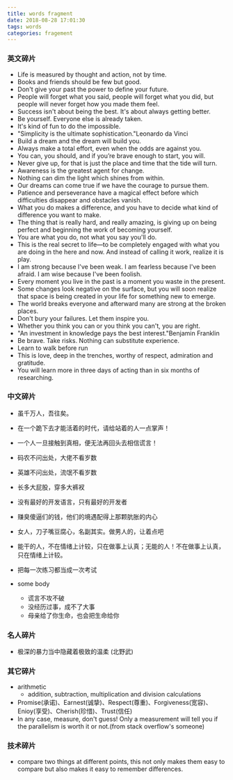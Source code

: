 ```yaml
---
title: words fragment
date: 2018-08-28 17:01:30
tags: words
categories: fragement
---
```


### 英文碎片

- Life is measured by thought and action, not by time.
- Books and friends should be few but good.
- Don't give your past the power to define your future.
- People will forget what you said, people will forget what you did, but people will never forget how you made them feel.
- Success isn't about being the best. It's about always getting better.
- Be yourself. Everyone else is already taken.
- It's kind of fun to do the impossible.
- "Simplicity is the ultimate sophistication."Leonardo da Vinci
- Build a dream and the dream will build you.
- Always make a total effort, even when the odds are against you.
- You can, you should, and if you’re brave enough to start, you will.
- Never give up, for that is just the place and time that the tide will turn.
- Awareness is the greatest agent for change.
- Nothing can dim the light which shines from within.
- Our dreams can come true if we have the courage to pursue them.
- Patience and perseverance have a magical effect before which difficulties disappear and obstacles vanish.
- What you do makes a difference, and you have to decide what kind of difference you want to make.
- The thing that is really hard, and really amazing, is giving up on being perfect and beginning the work of becoming yourself.
- You are what you do, not what you say you'll do.
- This is the real secret to life—to be completely engaged with what you are doing in the here and now. And instead of calling it work, realize it is play.
- I am strong because I've been weak. I am fearless because I've been afraid. I am wise because I've been foolish.
- Every moment you live in the past is a moment you waste in the present.
- Some changes look negative on the surface, but you will soon realize that space is being created in your life for something new to emerge.
- The world breaks everyone and afterward many are strong at the broken places.
- Don't bury your failures. Let them inspire you.
- Whether you think you can or you think you can't, you are right.
- "An investment in knowledge pays the best interest."Benjamin Franklin
- Be brave. Take risks. Nothing can substitute experience.
- Learn to walk before run
- This is love, deep in the trenches, worthy of respect, admiration and gratitude.
- You will learn more in three days of acting than in six months of researching.

### 中文碎片

- 虽千万人，吾往矣。
- 在一个跪下去才能活着的时代，请给站着的人一点掌声！
- 一个人一旦接触到真相，便无法再回头去相信谎言！
- 码农不问出处，大佬不看岁数
- 英雄不问出处，流氓不看岁数
- 长多大屁股，穿多大裤衩
- 没有最好的开发语言，只有最好的开发者
- 赚臭傻逼们的钱，他们的境遇配得上那颗肮胀的内心
- 女人，刀子嘴豆腐心，名副其实。做男人的，让着点吧
- 能干的人，不在情绪上计较，只在做事上认真；无能的人！不在做事上认真，只在情绪上计较。
- 把每一次练习都当成一次考试

- some body
  - 谎言不攻不破
  - 没经历过事，成不了大事
  - 母亲给了你生命，也会把生命给你
### 名人碎片
- 极深的暴力当中隐藏着极致的温柔	(北野武)

### 其它碎片

- arithmetic
  - addition, subtraction, multiplication and division calculations
- Promise(承诺)、Earnest(诚挚)、Respect(尊重)、Forgiveness(宽容)、Enioy(享受)、Cherish(珍惜)、Trust(信任)
- In any case, measure, don't guess! Only a measurement will tell you if the parallelism is worth it or not.(from stack overflow's someone)

### 技术碎片

- compare two things at different points, this not only makes them easy to compare but also makes it easy to remember differences.